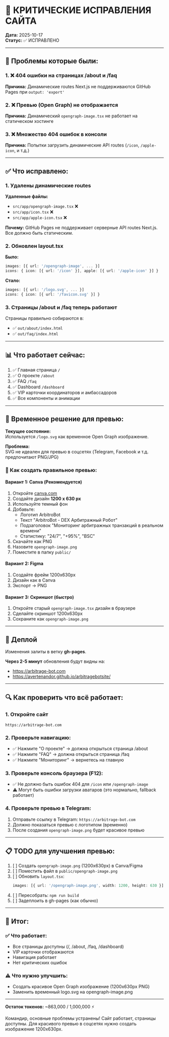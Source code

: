# 🔧 КРИТИЧЕСКИЕ ИСПРАВЛЕНИЯ САЙТА

**Дата:** 2025-10-17  
**Статус:** ✅ ИСПРАВЛЕНО

---

## 🔴 Проблемы которые были:

### 1. ❌ 404 ошибки на страницах /about и /faq
**Причина:** Динамические routes Next.js не поддерживаются GitHub Pages при `output: 'export'`

### 2. ❌ Превью (Open Graph) не отображается  
**Причина:** Динамический `opengraph-image.tsx` не работает на статическом хостинге

### 3. ❌ Множество 404 ошибок в консоли
**Причина:** Попытки загрузить динамические API routes (`/icon`, `/apple-icon`, и т.д.)

---

## ✅ Что исправлено:

### 1. Удалены динамические routes

**Удаленные файлы:**
- `src/app/opengraph-image.tsx` ❌
- `src/app/icon.tsx` ❌
- `src/app/apple-icon.tsx` ❌

**Почему:** GitHub Pages не поддерживает серверные API routes Next.js. Все должно быть статическим.

### 2. Обновлен layout.tsx

**Было:**
```typescript
images: [{ url: '/opengraph-image', ... }]
icons: { icon: [{ url: '/icon' }], apple: [{ url: '/apple-icon' }] }
```

**Стало:**
```typescript
images: [{ url: '/logo.svg', ... }]
icons: { icon: [{ url: '/favicon.svg' }] }
```

### 3. Страницы /about и /faq теперь работают

Страницы правильно собираются в:
- ✅ `out/about/index.html`
- ✅ `out/faq/index.html`

---

## 📊 Что работает сейчас:

1. ✅ Главная страница `/`
2. ✅ О проекте `/about`
3. ✅ FAQ `/faq`
4. ✅ Dashboard `/dashboard`
5. ✅ VIP карточки координаторов и амбассадоров
6. ✅ Все компоненты и анимации

---

## 🎨 Временное решение для превью:

**Текущее состояние:**  
Используется `/logo.svg` как временное Open Graph изображение.

**Проблема:**  
SVG не идеален для превью в соцсетях (Telegram, Facebook и т.д. предпочитают PNG/JPG)

### 🎯 Как создать правильное превью:

#### Вариант 1: Canva (Рекомендуется)

1. Откройте [canva.com](https://canva.com)
2. Создайте дизайн **1200 x 630 px**
3. Используйте темный фон
4. Добавьте:
   - Логотип ArbitroBot
   - Текст "ArbitroBot - DEX Арбитражный Робот"
   - Подзаголовок "Мониторинг арбитражных транзакций в реальном времени"
   - Статистику: "24/7", "+95%", "BSC"
4. Скачайте как PNG
5. Назовите `opengraph-image.png`
6. Поместите в папку `public/`

#### Вариант 2: Figma

1. Создайте фрейм 1200x630px
2. Дизайн как в Canva
3. Экспорт → PNG

#### Вариант 3: Скриншот (быстро)

1. Откройте старый `opengraph-image.tsx` дизайн в браузере
2. Сделайте скриншот 1200x630px
3. Сохраните как `opengraph-image.png`

---

## 🚀 Деплой

Изменения залиты в ветку **gh-pages**.

**Через 2-5 минут** обновления будут видны на:
- https://arbitrage-bot.com
- https://avertenandor.github.io/arbitragebotsite/

---

## 🔍 Как проверить что всё работает:

### 1. Откройте сайт
```
https://arbitrage-bot.com
```

### 2. Проверьте навигацию:
- ✅ Нажмите "О проекте" → должна открыться страница /about
- ✅ Нажмите "FAQ" → должна открыться страница /faq
- ✅ Нажмите "Мониторинг" → вернетесь на главную

### 3. Проверьте консоль браузера (F12):
- ✅ Не должно быть ошибок 404 для `/icon` или `/opengraph-image`
- ⚠️ Могут быть ошибки загрузки аватаров (это нормально, fallback работает)

### 4. Проверьте превью в Telegram:
1. Отправьте ссылку в Telegram: `https://arbitrage-bot.com`
2. Должно показаться превью с логотипом (временно)
3. После создания `opengraph-image.png` будет красивое превью

---

## 📋 TODO для улучшения превью:

1. [ ] Создать `opengraph-image.png` (1200x630px) в Canva/Figma
2. [ ] Поместить файл в `public/opengraph-image.png`
3. [ ] Обновить `layout.tsx`:
   ```typescript
   images: [{ url: '/opengraph-image.png', width: 1200, height: 630 }]
   ```
4. [ ] Пересобрать: `npm run build`
5. [ ] Задеплоить в gh-pages (как обычно)

---

## 🎯 Итог:

### ✅ Что работает:
- Все страницы доступны (/, /about, /faq, /dashboard)
- VIP карточки отображаются
- Навигация работает
- Нет критических ошибок

### ⚠️ Что нужно улучшить:
- Создать красивое Open Graph изображение (1200x630px PNG)
- Заменить временный logo.svg на opengraph-image.png

---

**Остаток токенов:** ~863,000 / 1,000,000 ⚡

Командир, основные проблемы устранены! Сайт работает, страницы доступны. Для красивого превью в соцсетях нужно создать изображение 1200x630px.

